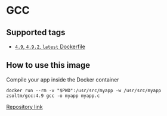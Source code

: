 GCC
===

## Supported tags

+ [`4.9`, `4.9.2`, `latest` Dockerfile](https://github.com/zsoltm/docker/blob/gcc/buld/gcc/Dockerfile)

## How to use this image

Compile your app inside the Docker container

    docker run --rm -v "$PWD":/usr/src/myapp -w /usr/src/myapp zsoltm/gcc:4.9 gcc -o myapp myapp.c

[Repository link](https://registry.hub.docker.com/u/zsoltm/gcc/)
